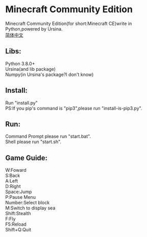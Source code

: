 # Minecraft Community Edition
Minecraft Community Edition(for short:Minecraft CE)write in Python,powered by Ursina.<br>
<a href="README_zhcn.md">简体中文</a>
## Libs:
Python 3.8.0+<br>
Ursina(and lib package)<br>
Numpy(in Ursina's package?I don't know)
## Install:
Run "install.py"<br>
PS:If you pip's command is "pip3",please run "install-is-pip3.py".
## Run:
Command Prompt please run "start.bat".<br>
Shell please run "start.sh".
## Game Guide:
W:Foward<br>
S:Back<br>
A:Left<br>
D:Right<br>
Space:Jump<br>
P:Pause Menu<br>
Number:Select block<br>
M:Switch to display sea<br>
Shift:Stealth<br>
F:Fly<br>
F5:Reload<br>
Shift+Q:Quit
